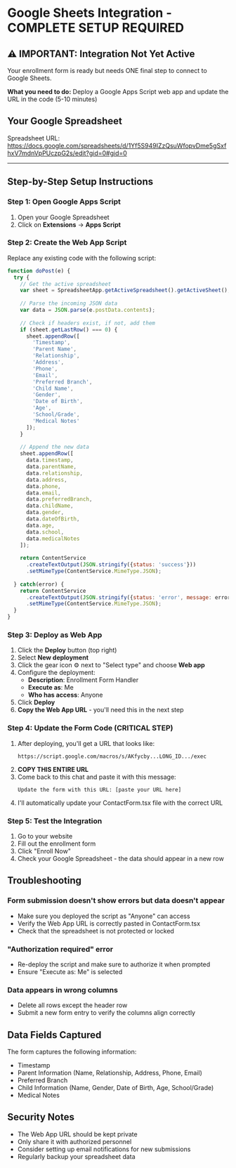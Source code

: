 # Google Sheets Integration - COMPLETE SETUP REQUIRED

## ⚠️ IMPORTANT: Integration Not Yet Active
Your enrollment form is ready but needs ONE final step to connect to Google Sheets.

**What you need to do:** Deploy a Google Apps Script web app and update the URL in the code (5-10 minutes)

## Your Google Spreadsheet
Spreadsheet URL: https://docs.google.com/spreadsheets/d/1Yf5S949IZzQsuWfopvDme5gSxfhxV7mdnVpPUczpG2s/edit?gid=0#gid=0

---

## Step-by-Step Setup Instructions

### Step 1: Open Google Apps Script
1. Open your Google Spreadsheet
2. Click on **Extensions** → **Apps Script**

### Step 2: Create the Web App Script
Replace any existing code with the following script:

```javascript
function doPost(e) {
  try {
    // Get the active spreadsheet
    var sheet = SpreadsheetApp.getActiveSpreadsheet().getActiveSheet();
    
    // Parse the incoming JSON data
    var data = JSON.parse(e.postData.contents);
    
    // Check if headers exist, if not, add them
    if (sheet.getLastRow() === 0) {
      sheet.appendRow([
        'Timestamp',
        'Parent Name',
        'Relationship',
        'Address',
        'Phone',
        'Email',
        'Preferred Branch',
        'Child Name',
        'Gender',
        'Date of Birth',
        'Age',
        'School/Grade',
        'Medical Notes'
      ]);
    }
    
    // Append the new data
    sheet.appendRow([
      data.timestamp,
      data.parentName,
      data.relationship,
      data.address,
      data.phone,
      data.email,
      data.preferredBranch,
      data.childName,
      data.gender,
      data.dateOfBirth,
      data.age,
      data.school,
      data.medicalNotes
    ]);
    
    return ContentService
      .createTextOutput(JSON.stringify({status: 'success'}))
      .setMimeType(ContentService.MimeType.JSON);
      
  } catch(error) {
    return ContentService
      .createTextOutput(JSON.stringify({status: 'error', message: error.toString()}))
      .setMimeType(ContentService.MimeType.JSON);
  }
}
```

### Step 3: Deploy as Web App
1. Click the **Deploy** button (top right)
2. Select **New deployment**
3. Click the gear icon ⚙️ next to "Select type" and choose **Web app**
4. Configure the deployment:
   - **Description**: Enrollment Form Handler
   - **Execute as**: Me
   - **Who has access**: Anyone
5. Click **Deploy**
6. **Copy the Web App URL** - you'll need this in the next step

### Step 4: Update the Form Code (CRITICAL STEP)
1. After deploying, you'll get a URL that looks like:
   ```
   https://script.google.com/macros/s/AKfycby...LONG_ID.../exec
   ```
2. **COPY THIS ENTIRE URL**
3. Come back to this chat and paste it with this message:
   ```
   Update the form with this URL: [paste your URL here]
   ```
4. I'll automatically update your ContactForm.tsx file with the correct URL

### Step 5: Test the Integration
1. Go to your website
2. Fill out the enrollment form
3. Click "Enroll Now"
4. Check your Google Spreadsheet - the data should appear in a new row

## Troubleshooting

### Form submission doesn't show errors but data doesn't appear
- Make sure you deployed the script as "Anyone" can access
- Verify the Web App URL is correctly pasted in ContactForm.tsx
- Check that the spreadsheet is not protected or locked

### "Authorization required" error
- Re-deploy the script and make sure to authorize it when prompted
- Ensure "Execute as: Me" is selected

### Data appears in wrong columns
- Delete all rows except the header row
- Submit a new form entry to verify the columns align correctly

## Data Fields Captured
The form captures the following information:
- Timestamp
- Parent Information (Name, Relationship, Address, Phone, Email)
- Preferred Branch
- Child Information (Name, Gender, Date of Birth, Age, School/Grade)
- Medical Notes

## Security Notes
- The Web App URL should be kept private
- Only share it with authorized personnel
- Consider setting up email notifications for new submissions
- Regularly backup your spreadsheet data
